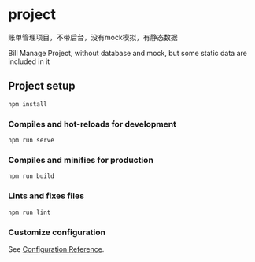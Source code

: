 # project
账单管理项目，不带后台，没有mock模拟，有静态数据

Bill Manage Project, without database and mock, but some static data are included in it
## Project setup
```
npm install
```

### Compiles and hot-reloads for development
```
npm run serve
```

### Compiles and minifies for production
```
npm run build
```

### Lints and fixes files
```
npm run lint
```

### Customize configuration
See [Configuration Reference](https://cli.vuejs.org/config/).
